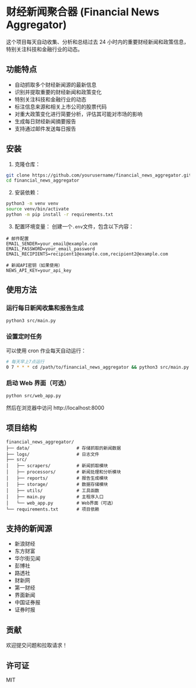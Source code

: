 # 财经新闻聚合器 (Financial News Aggregator)

这个项目每天自动收集、分析和总结过去 24 小时内的重要财经新闻和政策信息，特别关注科技和金融行业的动态。

## 功能特点

- 自动抓取多个财经新闻源的最新信息
- 识别并提取重要的财经新闻和政策变化
- 特别关注科技和金融行业的动态
- 标注信息来源和相关上市公司的股票代码
- 对重大政策变化进行简要分析，评估其可能对市场的影响
- 生成每日财经新闻摘要报告
- 支持通过邮件发送每日报告

## 安装

1. 克隆仓库：

```bash
git clone https://github.com/yourusername/financial_news_aggregator.git
cd financial_news_aggregator
```

2. 安装依赖：

```bash
python3 -m venv venv
source venv/bin/activate
python -m pip install -r requirements.txt
```

3. 配置环境变量：
   创建一个`.env`文件，包含以下内容：

```
# 邮件配置
EMAIL_SENDER=your_email@example.com
EMAIL_PASSWORD=your_email_password
EMAIL_RECIPIENTS=recipient1@example.com,recipient2@example.com

# 新闻API密钥（如果使用）
NEWS_API_KEY=your_api_key
```

## 使用方法

### 运行每日新闻收集和报告生成

```bash
python3 src/main.py
```

### 设置定时任务

可以使用 cron 作业每天自动运行：

```bash
# 每天早上7点运行
0 7 * * * cd /path/to/financial_news_aggregator && python3 src/main.py
```

### 启动 Web 界面（可选）

```bash
python src/web_app.py
```

然后在浏览器中访问 http://localhost:8000

## 项目结构

```
financial_news_aggregator/
├── data/                  # 存储抓取的新闻数据
├── logs/                  # 日志文件
├── src/
│   ├── scrapers/          # 新闻抓取模块
│   ├── processors/        # 新闻处理和分析模块
│   ├── reports/           # 报告生成模块
│   ├── storage/           # 数据存储模块
│   ├── utils/             # 工具函数
│   ├── main.py            # 主程序入口
│   └── web_app.py         # Web界面（可选）
└── requirements.txt       # 项目依赖
```

## 支持的新闻源

- 新浪财经
- 东方财富
- 华尔街见闻
- 彭博社
- 路透社
- 财新网
- 第一财经
- 界面新闻
- 中国证券报
- 证券时报

## 贡献

欢迎提交问题和拉取请求！

## 许可证

MIT
